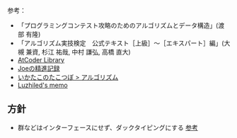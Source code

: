 参考：
- 「プログラミングコンテスト攻略のためのアルゴリズムとデータ構造」(渡部 有隆)
- 「アルゴリズム実技検定　公式テキスト［上級］～［エキスパート］編」(大槻 兼資, 杉江 祐哉, 中村 謙弘, 高橋 直大)
- [AtCoder Library](https://github.com/atcoder/ac-library)
- [Joeの精進記録](https://xuzijian629.hatenablog.com/)
- [いかたこのたこつぼ > アルゴリズム](https://ikatakos.com/pot/programming_algorithm)
- [Luzhiled's memo](https://ei1333.github.io/luzhiled/)

## 方針

- 群などはインターフェースにせず、ダックタイピングにする [参考](https://marycore.jp/prog/cpp/interface-class-and-duck-typing/#%E3%83%86%E3%83%B3%E3%83%97%E3%83%AC%E3%83%BC%E3%83%88%E3%81%AB%E3%82%88%E3%82%8B%E3%83%80%E3%83%83%E3%82%AF%E3%82%BF%E3%82%A4%E3%83%94%E3%83%B3%E3%82%B0)
